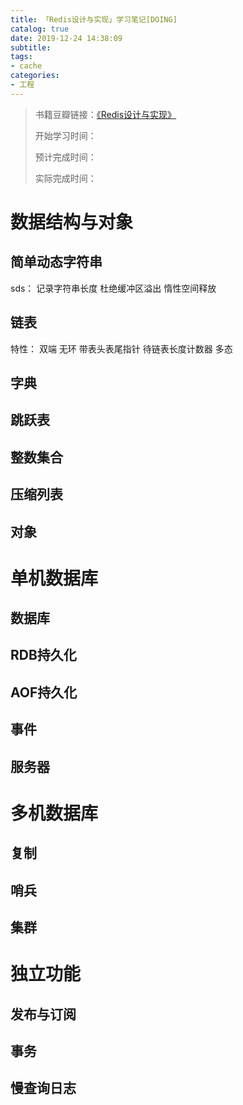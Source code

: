 ```yaml
---
title: 「Redis设计与实现」学习笔记[DOING]
catalog: true
date: 2019-12-24 14:38:09
subtitle: 
tags: 
- cache
categories:
- 工程
---
```

> 书籍豆瓣链接：[《Redis设计与实现》](https://book.douban.com/subject/25900156/)
> 
> 开始学习时间：
> 
> 预计完成时间：
> 
> 实际完成时间：

# 数据结构与对象

## 简单动态字符串

sds：
记录字符串长度
杜绝缓冲区溢出
惰性空间释放

## 链表

特性：
双端 无环 带表头表尾指针 
待链表长度计数器 多态

## 字典



## 跳跃表

## 整数集合

## 压缩列表

## 对象

# 单机数据库

## 数据库

## RDB持久化

## AOF持久化 

## 事件

## 服务器

# 多机数据库

## 复制

## 哨兵

## 集群

# 独立功能

## 发布与订阅

## 事务

## 慢查询日志